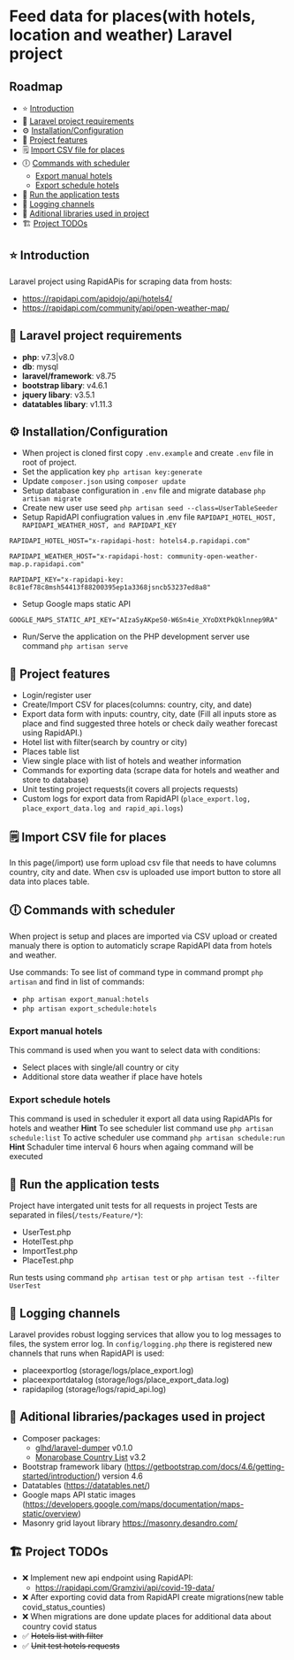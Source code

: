 # Feed data for places(with hotels, location and weather) Laravel project

## Roadmap 
* :star: [Introduction](#star-introduction)
* :dart: [Laravel project requirements](#dart-laravel-project-requirements)
* :gear:  [Installation/Configuration](#gear--installationconfiguration)
* :rocket: [Project features](#rocket-project-features)
* :spiral_notepad: [Import CSV file for places](#spiral_notepad-import-csv-file-for-places)
* :clock6: [Commands with scheduler](#spiral_notepad-import-csv-file-for-places)
	* [Export manual hotels](#spiral_notepad-import-csv-file-for-places)
	* [Export schedule hotels](#export-schedule-hotels)
* :speech_balloon: [Run the application tests](#speech_balloon-run-the-application-tests)
* :bookmark: [Logging channels](#bookmark-logging-channels)
* :electric_plug: [Aditional libraries used in project](#electric_plug-aditional-librariespackages-used-in-project)
* :building_construction: [Project TODOs](#building_construction-project-todos)

## :star: Introduction

Laravel project using RapidAPis for scraping data from hosts:
- https://rapidapi.com/apidojo/api/hotels4/
- https://rapidapi.com/community/api/open-weather-map/

## :dart: Laravel project requirements
- **php**: v7.3|v8.0
- **db**: mysql
- **laravel/framework**: v8.75
- **bootstrap libary**:  v4.6.1
- **jquery libary**: v3.5.1
- **datatables libary**: v1.11.3

## :gear:  Installation/Configuration

- When project is cloned first copy `.env.example` and create `.env` file in root of project.
- Set the application key `php artisan key:generate`
- Update `composer.json` using `composer update`
- Setup database configuration in `.env` file and migrate database `php artisan migrate` 
- Create new user use seed `php artisan seed --class=UserTableSeeder`
- Setup RapidAPI confiugration values in .env file `RAPIDAPI_HOTEL_HOST, RAPIDAPI_WEATHER_HOST, and RAPIDAPI_KEY`
```
RAPIDAPI_HOTEL_HOST="x-rapidapi-host: hotels4.p.rapidapi.com" 
```
```
RAPIDAPI_WEATHER_HOST="x-rapidapi-host: community-open-weather-map.p.rapidapi.com" 
```
```
RAPIDAPI_KEY="x-rapidapi-key: 8c81ef78c8msh54413f88200395ep1a3368jsncb53237ed8a8"
```

- Setup Google maps static API
```
GOOGLE_MAPS_STATIC_API_KEY="AIzaSyAKpeS0-W6Sn4ie_XYoDXtPkQklnnep9RA"
```

- Run/Serve the application on the PHP development server use command `php artisan serve` 

## :rocket: Project features
- Login/register user
- Create/Import CSV for places(columns: country, city, and date)
- Export data form with inputs: country, city, date (Fill all inputs store as place and find suggested three hotels or check daily weather forecast using RapidAPI.)
- Hotel list with filter(search by country or city)
- Places table list
- View single place with list of hotels and weather information
- Commands for exporting data (scrape data for hotels and weather and store to database)
- Unit testing project requests(it covers all projects requests)
- Custom logs for export data from RapidAPI (`place_export.log, place_export_data.log and rapid_api.logs`)

## :spiral_notepad: Import CSV file for places
In this page(/import) use form upload csv file that needs to have columns country, city and date. When csv is uploaded use import button to store all data into places table.

## :clock6: Commands with scheduler
When project is setup and places are imported via CSV upload or created manualy there is option to automaticly scrape RapidAPI data from hotels and weather.

Use commands:
To see list of command type in command prompt `php artisan` and find in list of commands:
- `php artisan export_manual:hotels`
- `php artisan export_schedule:hotels` 

### Export manual hotels 
This command is used when you want to select data with conditions:
- Select places with single/all country or city
- Additional store data weather if place have hotels

### Export schedule hotels
This command is used in scheduler it export all data using RapidAPIs for hotels and weather
**Hint** To see scheduler list command use `php artisan schedule:list`
To active scheduler use command `php artisan schedule:run`
**Hint** Schaduler time interval 6 hours when againg command will be executed

## :speech_balloon: Run the application tests
Project have intergated unit tests for all requests in project
Tests are separated in files(`/tests/Feature/*`):
- UserTest.php
- HotelTest.php
- ImportTest.php
- PlaceTest.php

Run tests using command `php artisan test` or `php artisan test --filter UserTest`

## :bookmark: Logging channels
Laravel provides robust logging services that allow you to log messages to files, the system error log.
In `config/logging.php` there is registered new channels that runs when RapidAPI is used:
- placeexportlog (storage/logs/place_export.log)
- placeexportdatalog (storage/logs/place_export_data.log)
- rapidapilog (storage/logs/rapid_api.log)


## :electric_plug: Aditional libraries/packages used in project 

- Composer packages:
	- [glhd/laravel-dumper](https://github.com/glhd/laravel-dumper) v0.1.0
	- [Monarobase Country List](https://github.com/Monarobase/country-list) v3.2
- Bootstrap framework libary (https://getbootstrap.com/docs/4.6/getting-started/introduction/) version 4.6
- Datatables (https://datatables.net/)
- Google maps API static images (https://developers.google.com/maps/documentation/maps-static/overview)
- Masonry grid layout library https://masonry.desandro.com/

## :building_construction: Project TODOs
- :x: Implement new api endpoint using RapidAPI:
	- https://rapidapi.com/Gramzivi/api/covid-19-data/
- :x: After exporting covid data from RapidAPI create migrations(new table covid_status_counties)
- :x: When migrations are done update places for additional data about country covid status
- :white_check_mark: ~~Hotels list with filter~~
- :white_check_mark: ~~Unit test hotels requests~~